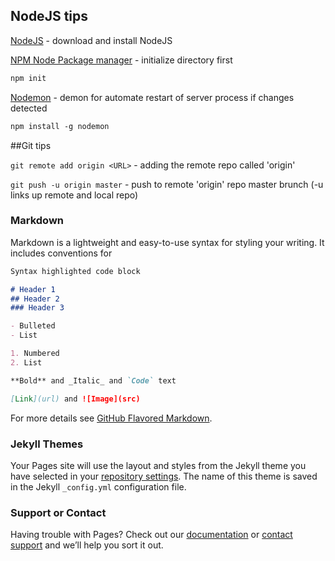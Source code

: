 ## NodeJS tips

[NodeJS](https://nodejs.org/en/) - download and install NodeJS

[NPM Node Package manager](https://www.npmjs.com/) - initialize directory first
```markdown
npm init
```

[Nodemon](https://nodemon.io/) - demon for automate restart of server process if changes detected
```markdown
npm install -g nodemon
```

##Git tips

`git remote add origin <URL>` - adding the remote repo called 'origin'

`git push -u origin master` - push to remote 'origin' repo master brunch (-u links up remote and local repo)

### Markdown

Markdown is a lightweight and easy-to-use syntax for styling your writing. It includes conventions for

```markdown
Syntax highlighted code block

# Header 1
## Header 2
### Header 3

- Bulleted
- List

1. Numbered
2. List

**Bold** and _Italic_ and `Code` text

[Link](url) and ![Image](src)
```

For more details see [GitHub Flavored Markdown](https://guides.github.com/features/mastering-markdown/).

### Jekyll Themes

Your Pages site will use the layout and styles from the Jekyll theme you have selected in your [repository settings](https://github.com/ivanakaobiwan/ivanakaobiwan.github.io/settings). The name of this theme is saved in the Jekyll `_config.yml` configuration file.

### Support or Contact

Having trouble with Pages? Check out our [documentation](https://help.github.com/categories/github-pages-basics/) or [contact support](https://github.com/contact) and we’ll help you sort it out.
